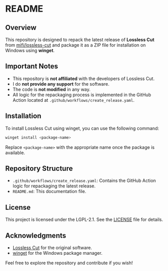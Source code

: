 # README
## Overview

This repository is designed to repack the latest release of **Lossless Cut** from [mifi/lossless-cut](https://github.com/mifi/lossless-cut) and package it as a ZIP file for installation on Windows using **winget**. 

## Important Notes

- This repository is **not affiliated** with the developers of Lossless Cut.
- I do **not provide any support** for the software.
- The code is **not modified** in any way.
- All logic for the repackaging process is implemented in the GitHub Action located at `.github/workflows/create_release.yaml`.

## Installation

To install Lossless Cut using winget, you can use the following command:

```bash
winget install <package-name>
```

Replace `<package-name>` with the appropriate name once the package is available.

## Repository Structure

- `.github/workflows/create_release.yaml`: Contains the GitHub Action logic for repackaging the latest release.
- `README.md`: This documentation file.

## License

This project is licensed under the LGPL-2.1. See the [LICENSE](LICENSE) file for details.

## Acknowledgments

- [Lossless Cut](https://github.com/mifi/lossless-cut) for the original software.
- [winget](https://winget.run/) for the Windows package manager.

Feel free to explore the repository and contribute if you wish!